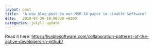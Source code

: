 ```yaml
---
layout: post
title:  "A new blog post on our MSR-18 paper in Livable Software"
date:   2019-04-30 10:00:00 +0200
categories: jekyll update
---
```

Read it here: https://livablesoftware.com/collaboration-patterns-of-the-active-developers-in-github/
